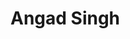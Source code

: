 <!DOCTYPE html>
<html lang="en">
<head>
  <meta charset="UTF-8">
  <meta name="viewport" content="width=device-width, initial-scale=1.0">
  <meta http-equiv="X-UA-Compatible" content="ie=edge">
  <title>Directed Studies</title>
 

<body>
  <h1>Angad Singh</>
  
</body>
</html>
